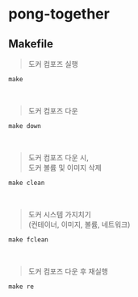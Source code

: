 # pong-together
## Makefile
> 도커 컴포즈 실행
~~~shell
make
~~~
<br>

> 도커 컴포즈 다운
~~~shell
make down
~~~
<br>


> 도커 컴포즈 다운 시,<br>
 도커 볼륨 및 이미지 삭제
~~~shell
make clean
~~~
<br>


> 도커 시스템 가지치기<br> 
> (컨테이너, 이미지, 볼륨, 네트워크)
~~~shell
make fclean
~~~
<br>


> 도커 컴포즈 다운 후 재실행
~~~shell
make re
~~~